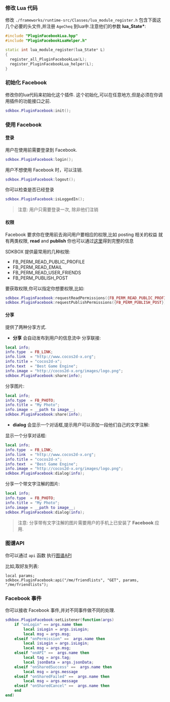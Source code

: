 ### 修改 Lua 代码
修改 `./frameworks/runtime-src/Classes/lua_module_register.h` 包含下面这几个必要的头文件,并注册 `AgeCheq` 到lua中.注意他们的参数 __lua_State*__:
```cpp
#include "PluginFacebookLua.hpp"
#include "PluginFacebookLuaHelper.h"
```
```cpp
static int lua_module_register(lua_State* L)
{
  register_all_PluginFacebookLua(L);
  register_PluginFacebookLua_helper(L);
}
```

### 初始化 Facebook
修改你的lua代码来初始化这个插件. 这个初始化,可以在任意地方,但是必须在你调用插件的功能接口之前.
```lua
sdkbox.PluginFacebook:init();
```

### 使用 Facebook
#### 登录
用户在使用前需要登录到 Facebook.
```lua
sdkbox.PluginFacebook:login();
```
用户不想使用 Facebook 时，可以注销.
```lua
sdkbox.PluginFacebook:logout();
```
你可以检查是否已经登录
```lua
sdkbox.PluginFacebook:isLoggedIn();
```
> 注意: 用户只需要登录一次, 除非他们注销

#### 权限
Facebook 要求你在使用前去询问用户要相应的权限,比如 posting 相关的权益
就有两类权限, __read__ and __publish__
你也可以通过[这里](https://developers.facebook.com/docs/facebook-login/permissions/v2.3#reference)得到完整的信息

SDKBOX 提供最常用的几种权限:

* FB_PERM_READ_PUBLIC_PROFILE
* FB_PERM_READ_EMAIL
* FB_PERM_READ_USER_FRIENDS
* FB_PERM_PUBLISH_POST

要获取权限,你可以指定你想要权限,比如:
```lua
sdkbox.PluginFacebook:requestReadPermissions({FB_PERM_READ_PUBLIC_PROFILE, FB_PERM_READ_USER_FRIENDS});
sdkbox.PluginFacebook:requestPublishPermissions({FB_PERM_PUBLISH_POST});
```

#### 分享
提供了两种分享方式.

* __分享__ 会自动发布到用户的信息流中
分享联接:
```lua
local info;
info.type  = FB_LINK;
info.link  = "http://www.cocos2d-x.org";
info.title = "cocos2d-x";
info.text  = "Best Game Engine";
info.image = "http://cocos2d-x.org/images/logo.png";
sdkbox.PluginFacebook:share(info);
```
分享图片:
```lua
local info;
info.type  = FB_PHOTO;
info.title = "My Photo";
info.image = __path to image__;
sdkbox.PluginFacebook:share(info);
```
* __dialog__ 会显示一个对话框,提示用户可以添加一段他们自己的文字注解:

显示一个分享对话框:
```lua
local info;
info.type  = FB_LINK;
info.link  = "http://www.cocos2d-x.org";
info.title = "cocos2d-x";
info.text  = "Best Game Engine";
info.image = "http://cocos2d-x.org/images/logo.png";
sdkbox.PluginFacebook:dialog(info);
```

分享一个带文字注解的图片:
```lua
local info;
info.type  = FB_PHOTO;
info.title = "My Photo";
info.image = __path to image__;
sdkbox.PluginFacebook:dialog(info);
```
 > 注意: 分享带有文字注解的图片需要用户的手机上已安装了 __Facebook__ 应用.

### 图谱API
你可以通过 `api` 函数 执行[图谱API](https://developers.facebook.com/docs/graph-api/overview/)

比如,取好友列表:
```
local params;
sdkbox.PluginFacebook:api("/me/friendlists", "GET", params, "/me/friendlists");
```

### Facebook 事件
你可以接收 Facebook 事件,并对不同事件做不同的处理.

```lua
sdkbox.PluginFacebook:setListener(function(args)
    if "onLogin" == args.name then
        local isLogin = args.isLogin;
        local msg = args.msg;
    elseif "onPermission" ==  args.name then
        local isLogin = args.isLogin;
        local msg = args.msg;
    elseif "onAPI" ==  args.name then
        local tag = args.tag;
        local jsonData = args.jsonData;
    elseif "onSharedSuccess" ==  args.name then
        local msg = args.message
    elseif "onSharedFailed" ==  args.name then
        local msg = args.message
    elseif "onSharedCancel" ==  args.name then
    end
end)
```

